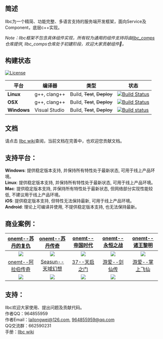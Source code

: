 ## 简述

llbc为一个精简、功能完整、多语言支持的服务端开发框架，面向Service及Component，底层c++实现。

*Note：llbc框架不包含具体组件实现，所有较为通用的组件支持将由[llbc_comps](https://github.com/lailongwei/llbc_comps)仓库提供, llbc_comps仓库处于初建阶段，欢迎大家贡献组件🤗。*

## 构建状态
[![License](https://img.shields.io/badge/License-MIT-green.svg)](https://opensource.org/licenses/MIT)

| 平台          | 编译器           | 类型                          | 状态                                                                                                                                                                        |
|-------------|---------------|-----------------------------|---------------------------------------------------------------------------------------------------------------------------------------------------------------------------|
| **Linux**   | g++, clang++  | Build, ~~Test~~, ~~Deploy~~ | [![Build Status](https://github.com/lailongwei/llbc/actions/workflows/c-cpp.yml/badge.svg?branch=master)](https://github.com/lailongwei/llbc/actions/workflows/linux-build.yml) |
| **OSX**     | g++, clang++  | Build, ~~Test~~, ~~Deploy~~ | [![Build Status](https://github.com/lailongwei/llbc/actions/workflows/c-cpp.yml/badge.svg?branch=master)](https://github.com/lailongwei/llbc/actions/workflows/macos-build.yml) |
| **Windows** | Visual Studio | Build, ~~Test~~, ~~Deploy~~ | [![Build status](https://github.com/lailongwei/llbc/actions/workflows/c-cpp.yml/badge.svg?branch=master)](https://github.com/lailongwei/llbc/actions/workflows/windows-build.yml) |  


## 文档

请点击 [llbc wiki](https://github.com/lailongwei/llbc/wiki)查阅，当前文档在完善中，也欢迎您贡献文档。

## 支持平台：

**Windows**: 提供稳定版本支持, 并保持所有特性处于最新状态, 可用于线上产品环境。  
**Linux**: 提供稳定版本支持, 并保持所有特性处于最新状态, 可用于线上产品环境。  
**Mac**: 提供稳定版本支持, 并保持所有特性处于最新状态, 但网络部分实现性能较低, 不建议用于线上产品环境。  
**iOS**: 提供稳定版本支持, 但特性无法保持最新, 可用于线上产品环境。  
**Android**: 理论上可编译并使用, 不提供稳定版本支持, 也无法保持最新。  

## 商业案例：
|                            [onemt--苏丹的复仇](http://www.ltjianhe.com/koh.html)                             |      [onemt--苏丹传奇](https://play.google.com/store/apps/details?id=com.onemt.wolves.sos&hl=zh&gl=US)      |                            [onemt--帝国时代](http://www.ltjianhe.com/boe.html)                             |                            [onemt--永恒之战](http://www.ltjianhe.com/woe.html)                             |                            [onemt--诸王黎明](http://www.ltjianhe.com/rok.html)                             |
|:-------------------------------------------------------------------------------------------------------:|:-------------------------------------------------------------------------------------------------------:|:------------------------------------------------------------------------------------------------------:|:------------------------------------------------------------------------------------------------------:|:------------------------------------------------------------------------------------------------------:|
| ![](https://raw.githubusercontent.com/wiki/lailongwei/llbc/static/showcases/showcase__onemt__苏丹的复仇.png) | ![](https://raw.githubusercontent.com/wiki/lailongwei/llbc/static/showcases/showcase__onemt__苏丹传奇.jpg)  | ![](https://raw.githubusercontent.com/wiki/lailongwei/llbc/static/showcases/showcase__onemt__帝国时代.png) | ![](https://raw.githubusercontent.com/wiki/lailongwei/llbc/static/showcases/showcase__onemt__永恒之战.png) | ![](https://raw.githubusercontent.com/wiki/lailongwei/llbc/static/showcases/showcase__onemt__诸王黎明.png) |
|                             [onemt--阿拉伯传奇](http://www.ltjianhe.com/dk.html)                             |                         [Seasun--天域幻想](https://www.925g.com/game01/20197.html)                          |                            [37--天启之门](https://www.taptap.com/topic/505095)                             |         [游爱--剑仙传](https://baike.baidu.com/item/%E5%89%91%E4%BB%99%E4%BC%A0/3333767?fr=aladdin)         |                                              [游爱--掌上飞仙]()                                              |
| ![](https://raw.githubusercontent.com/wiki/lailongwei/llbc/static/showcases/showcase__onemt__阿拉伯传奇.png) | ![](https://raw.githubusercontent.com/wiki/lailongwei/llbc/static/showcases/showcase__seasun__天域幻想.jpg) | ![](https://raw.githubusercontent.com/wiki/lailongwei/llbc/static/showcases/showcase__37wan__天启之门.jpg) |  ![](https://raw.githubusercontent.com/wiki/lailongwei/llbc/static/showcases/showcase__游爱__剑仙传.jpeg)   |                                                                                                        |

## 支持：

llbc欢迎大家使用、提出问题及贡献代码。  
作者QQ：964855959  
作者Email：lailongwei@126.com, 964855959@qq.com  
QQ交流群：662590231  
手册：[llbc wiki](https://github.com/lailongwei/llbc/wiki)   


